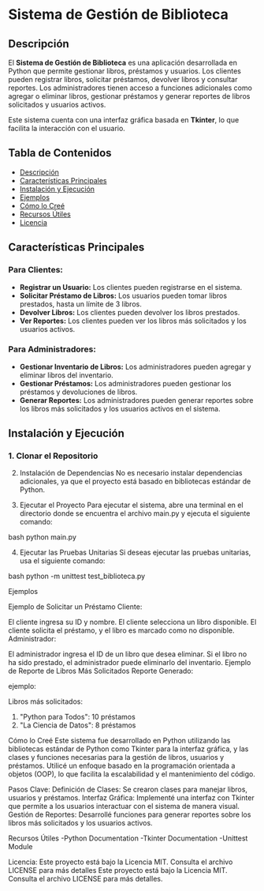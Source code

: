 
# Sistema de Gestión de Biblioteca

## Descripción

El **Sistema de Gestión de Biblioteca** es una aplicación desarrollada en Python que permite gestionar libros, préstamos y usuarios. Los clientes pueden registrar libros, solicitar préstamos, devolver libros y consultar reportes. Los administradores tienen acceso a funciones adicionales como agregar o eliminar libros, gestionar préstamos y generar reportes de libros solicitados y usuarios activos.

Este sistema cuenta con una interfaz gráfica basada en **Tkinter**, lo que facilita la interacción con el usuario.

## Tabla de Contenidos

- [Descripción](#descripción)
- [Características Principales](#características-principales)
- [Instalación y Ejecución](#instalación-y-ejecución)
- [Ejemplos](#ejemplos)
- [Cómo lo Creé](#cómo-lo-creé)
- [Recursos Útiles](#recursos-útiles)
- [Licencia](#licencia)

## Características Principales

### Para Clientes:
- **Registrar un Usuario:** Los clientes pueden registrarse en el sistema.
- **Solicitar Préstamo de Libros:** Los usuarios pueden tomar libros prestados, hasta un límite de 3 libros.
- **Devolver Libros:** Los clientes pueden devolver los libros prestados.
- **Ver Reportes:** Los clientes pueden ver los libros más solicitados y los usuarios activos.

### Para Administradores:
- **Gestionar Inventario de Libros:** Los administradores pueden agregar y eliminar libros del inventario.
- **Gestionar Préstamos:** Los administradores pueden gestionar los préstamos y devoluciones de libros.
- **Generar Reportes:** Los administradores pueden generar reportes sobre los libros más solicitados y los usuarios activos en el sistema.

## Instalación y Ejecución

### 1. Clonar el Repositorio

2. Instalación de Dependencias
No es necesario instalar dependencias adicionales, ya que el proyecto está basado en bibliotecas estándar de Python.

3. Ejecutar el Proyecto
Para ejecutar el sistema, abre una terminal en el directorio donde se encuentra el archivo main.py y ejecuta el siguiente comando:

bash
python main.py

4. Ejecutar las Pruebas Unitarias
Si deseas ejecutar las pruebas unitarias, usa el siguiente comando:

bash
python -m unittest test_biblioteca.py

Ejemplos

Ejemplo de Solicitar un Préstamo
Cliente:

El cliente ingresa su ID y nombre.
El cliente selecciona un libro disponible.
El cliente solicita el préstamo, y el libro es marcado como no disponible.
Administrador:

El administrador ingresa el ID de un libro que desea eliminar.
Si el libro no ha sido prestado, el administrador puede eliminarlo del inventario.
Ejemplo de Reporte de Libros Más Solicitados
Reporte Generado:

ejemplo:

Libros más solicitados:
1. "Python para Todos": 10 préstamos
2. "La Ciencia de Datos": 8 préstamos



Cómo lo Creé
Este sistema fue desarrollado en Python utilizando las bibliotecas estándar de Python como Tkinter para la interfaz gráfica, y las clases y funciones necesarias para la gestión de libros, usuarios y préstamos. Utilicé un enfoque basado en la programación orientada a objetos (OOP), lo que facilita la escalabilidad y el mantenimiento del código.

Pasos Clave:
Definición de Clases: Se crearon clases para manejar libros, usuarios y préstamos.
Interfaz Gráfica: Implementé una interfaz con Tkinter que permite a los usuarios interactuar con el sistema de manera visual.
Gestión de Reportes: Desarrollé funciones para generar reportes sobre los libros más solicitados y los usuarios activos.

Recursos Útiles
-Python Documentation
-Tkinter Documentation
-Unittest Module

Licencia:
Este proyecto está bajo la Licencia MIT. Consulta el archivo LICENSE para más detalles
Este proyecto está bajo la Licencia MIT. Consulta el archivo LICENSE para más detalles.



